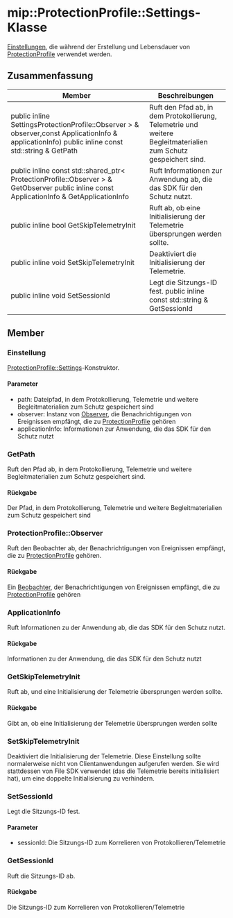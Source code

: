 # <a name="class-mipprotectionprofilesettings"></a>mip::ProtectionProfile::Settings-Klasse 
[Einstellungen](#classmip_1_1_protection_profile_1_1_settings), die während der Erstellung und Lebensdauer von [ProtectionProfile](#classmip_1_1_protection_profile) verwendet werden.
## <a name="summary"></a>Zusammenfassung
 Member                        | Beschreibungen                                
--------------------------------|---------------------------------------------
public inline SettingsProtectionProfile::Observer > & observer,const ApplicationInfo & applicationInfo) public inline const std::string & GetPath | Ruft den Pfad ab, in dem Protokollierung, Telemetrie und weitere Begleitmaterialien zum Schutz gespeichert sind.
public inline const std::shared_ptr< ProtectionProfile::Observer > & GetObserver public inline const ApplicationInfo & GetApplicationInfo | Ruft Informationen zur Anwendung ab, die das SDK für den Schutz nutzt.
public inline bool GetSkipTelemetryInit | Ruft ab, ob eine Initialisierung der Telemetrie übersprungen werden sollte.
public inline void SetSkipTelemetryInit | Deaktiviert die Initialisierung der Telemetrie.
public inline void SetSessionId | Legt die Sitzungs-ID fest. public inline const std::string & GetSessionId | Ruft die Sitzungs-ID ab.
## <a name="members"></a>Member
### <a name="settings"></a>Einstellung
[ProtectionProfile::Settings](#classmip_1_1_protection_profile_1_1_settings)-Konstruktor.
#### <a name="parameters"></a>Parameter
* path: Dateipfad, in dem Protokollierung, Telemetrie und weitere Begleitmaterialien zum Schutz gespeichert sind 
* observer: Instanz von [Observer](#classmip_1_1_protection_profile_1_1_observer), die Benachrichtigungen von Ereignissen empfängt, die zu [ProtectionProfile](#classmip_1_1_protection_profile) gehören
* applicationInfo: Informationen zur Anwendung, die das SDK für den Schutz nutzt
### <a name="getpath"></a>GetPath
Ruft den Pfad ab, in dem Protokollierung, Telemetrie und weitere Begleitmaterialien zum Schutz gespeichert sind.
#### <a name="returns"></a>Rückgabe
Der Pfad, in dem Protokollierung, Telemetrie und weitere Begleitmaterialien zum Schutz gespeichert sind
### <a name="protectionprofileobserver"></a>ProtectionProfile::Observer
Ruft den Beobachter ab, der Benachrichtigungen von Ereignissen empfängt, die zu [ProtectionProfile](#classmip_1_1_protection_profile) gehören.
#### <a name="returns"></a>Rückgabe
Ein [Beobachter](#classmip_1_1_protection_profile_1_1_observer), der Benachrichtigungen von Ereignissen empfängt, die zu [ProtectionProfile](#classmip_1_1_protection_profile) gehören
### <a name="applicationinfo"></a>ApplicationInfo
Ruft Informationen zu der Anwendung ab, die das SDK für den Schutz nutzt.
#### <a name="returns"></a>Rückgabe
Informationen zu der Anwendung, die das SDK für den Schutz nutzt
### <a name="getskiptelemetryinit"></a>GetSkipTelemetryInit
Ruft ab, und eine Initialisierung der Telemetrie übersprungen werden sollte.
#### <a name="returns"></a>Rückgabe
Gibt an, ob eine Initialisierung der Telemetrie übersprungen werden sollte
### <a name="setskiptelemetryinit"></a>SetSkipTelemetryInit
Deaktiviert die Initialisierung der Telemetrie.
Diese Einstellung sollte normalerweise nicht von Clientanwendungen aufgerufen werden. Sie wird stattdessen von File SDK verwendet (das die Telemetrie bereits initialisiert hat), um eine doppelte Initialisierung zu verhindern.
### <a name="setsessionid"></a>SetSessionId
Legt die Sitzungs-ID fest.
#### <a name="parameters"></a>Parameter
* sessionId: Die Sitzungs-ID zum Korrelieren von Protokollieren/Telemetrie
### <a name="getsessionid"></a>GetSessionId
Ruft die Sitzungs-ID ab.
#### <a name="returns"></a>Rückgabe
Die Sitzungs-ID zum Korrelieren von Protokollieren/Telemetrie
